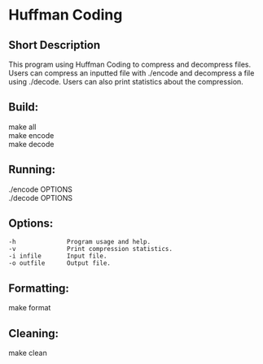 # Huffman Coding

## Short Description

This program using Huffman Coding to compress and decompress files.
Users can compress an inputted file with ./encode and decompress a file
using ./decode. Users can also print statistics about the compression.

## Build:

make all<br/>
make encode<br/>
make decode<br/>


## Running:

./encode OPTIONS<br/>
./decode OPTIONS<br/>

## Options:

    -h              Program usage and help.
    -v              Print compression statistics.
    -i infile       Input file.
    -o outfile      Output file.

## Formatting:

make format

## Cleaning:

make clean


